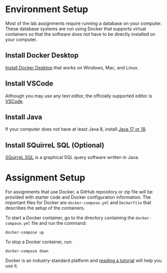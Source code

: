 # Environment Setup

Most of the lab assignments require running a database on your computer. These database systems are run using Docker that supports virtual containers so that the software does not have to be directly installed on your computer.

## Install Docker Desktop

[Install Docker Desktop](https://www.docker.com/products/docker-desktop/) that works on Windows, Mac, and Linux.

## Install VSCode

Although you may use any text editor, the officially supported editor is [VSCode](https://code.visualstudio.com/Download).

## Install Java

If your computer does not have at least Java 8, install [Java 17 or 18](https://www.oracle.com/java/technologies/downloads/).

## Install SQuirreL SQL (Optional)

[SQuirreL SQL](https://squirrel-sql.sourceforge.io/) is a graphical SQL query software written in Java. 

# Assignment Setup

For assignments that use Docker, a GitHub repository or zip file will be provided with starter code and Docker configuration information. The important files for Docker are `docker-compose.yml` and `Dockerfile` that describes the setup of the containers.

To start a Docker container, go to the directory containing the `docker-compose.yml` file and run the command:

```docker-compose up```

To stop a Docker container, run:

```docker-compose down```

Docker is an industry-standard platform and [reading a tutorial](https://docs.docker.com/get-started/) will help you use it.

